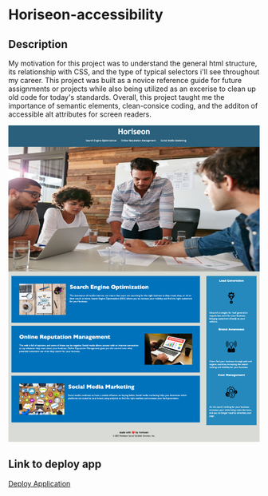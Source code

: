 # Horiseon-accessibility

## Description 

My motivation for this project was to understand the general html structure, its relationship with CSS, and the type of typical selectors i'll see throughout my career. This project was built as a novice reference guide for future assignments or projects while also being utilized as an excerise to clean up old code for today's standards. Overall, this project taught me the importance of semantic elements, clean-consice coding, and the additon of accessible alt attributes for screen readers.


![image](./assets/images/screenshot_horiseon-accessibility.png)

## Link to deploy app

[Deploy Application][def]

[def]: https://nicoinlalaland.github.io/horiseon-accessibility/